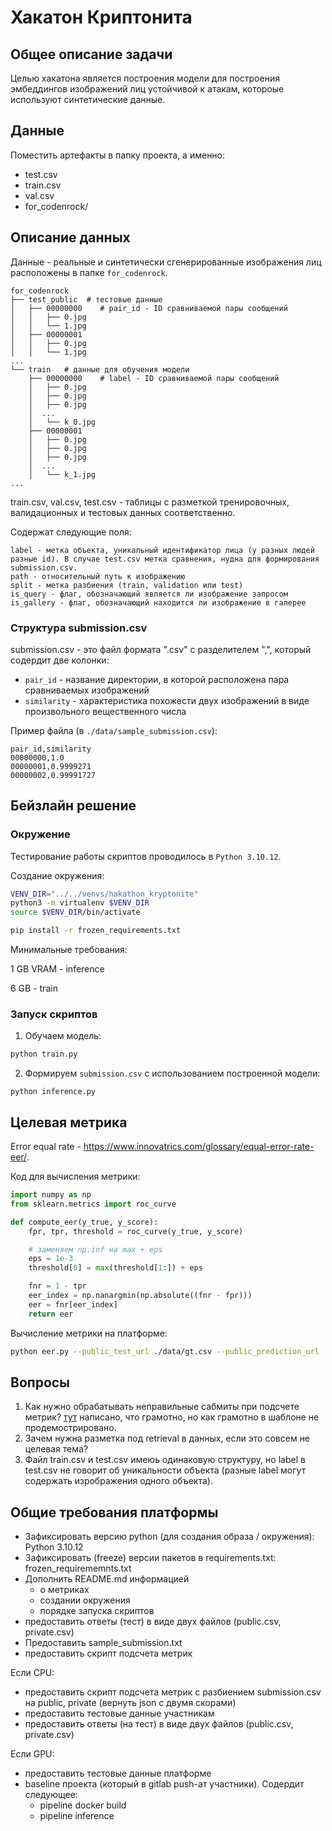 # Хакатон Криптонита

## Общее описание задачи

Целью хакатона является построения модели для построения эмбеддингов изображений лиц устойчивой к атакам, котороые используют синтетические данные.


## Данные

Поместить артефакты в папку проекта, а именно:
- test.csv
- train.csv
- val.csv
- for_codenrock/

## Описание данных

Данные - реальные и синтетически сгенерированные изображения лиц расположены в папке `for_codenrock`.

```
for_codenrock
├── test_public  # тестовые данные
│   ├── 00000000    # pair_id - ID сравниваемой пары сообщений
│   │   ├── 0.jpg
│   │   └── 1.jpg
│   ├── 00000001
│   │   ├── 0.jpg
│   │   └── 1.jpg
...
└── train   # данные для обучения модели
    ├── 00000000    # label - ID сравниваемой пары сообщений
    │   ├── 0.jpg
    │   ├── 0.jpg
    │   ├── 0.jpg
    │  ...
    │   └── k_0.jpg
    ├── 00000001
    │   ├── 0.jpg
    │   ├── 0.jpg
    │   ├── 0.jpg
    │  ...
    │   └── k_1.jpg
...
```

train.csv, val.csv, test.csv - таблицы с разметкой тренировочных, валидационных и тестовых данных соответственно.

Содержат следующие поля: 

```
label - метка объекта, уникальный идентификатор лица (у разных людей разные id). В случае test.csv метка сравнения, нудна для формирования submission.csv.
path - относительный путь к изображению
split - метка разбиения (train, validation или test)
is_query - флаг, обозначающий является ли изображение запросом
is_gallery - флаг, обозначающий находится ли изображение в галерее
```

### Структура submission.csv

submission.csv - это файл формата ".csv" с разделителем ",", который содердит две колонки:

- `pair_id` - название директории, в которой расположена пара сравниваемых изображений
- `similarity` - характеристика похожести двух изображений в виде произвольного вещественного числа


Пример файла (в `./data/sample_submission.csv`):
```
pair_id,similarity
00000000,1.0
00000001,0.9999271
00000002,0.99991727
```


## Бейзлайн решение

### Окружение
Тестирование работы скриптов проводилось в `Python 3.10.12`.
  
Создание окружения:

```bash
VENV_DIR="../../venvs/hakathon_kryptonite"
python3 -m virtualenv $VENV_DIR
source $VENV_DIR/bin/activate

pip install -r frozen_requirements.txt
```


Минимальные требования:

1 GB VRAM - inference

6 GB - train

### Запуск скриптов
1. Обучаем модель:

```bash
python train.py
```

2. Формируем `submission.csv` с использованием построенной модели:

```
python inference.py 
```


## Целевая метрика


Error equal rate - https://www.innovatrics.com/glossary/equal-error-rate-eer/.

Код для вычисления метрики:
```py
import numpy as np
from sklearn.metrics import roc_curve

def compute_eer(y_true, y_score):
    fpr, tpr, threshold = roc_curve(y_true, y_score)

    # заменяем np.inf на max + eps
    eps = 1e-3
    threshold[0] = max(threshold[1:]) + eps

    fnr = 1 - tpr
    eer_index = np.nanargmin(np.absolute((fnr - fpr)))
    eer = fnr[eer_index]
    return eer
```

Вычисление метрики на платформе:

```bash
python eer.py --public_test_url ./data/gt.csv --public_prediction_url ./data/sample_submission.csv
```

## Вопросы

1. Как нужно обрабатывать неправильные сабмиты при подсчете метрик? [тут](https://docs.google.com/document/d/1x-Ci0wt3RgMA0zicAD4bjHELjIQgWP4DTsJTMFEzSf8/edit?tab=t.0#heading=h.rm11qqxptto) написано, что грамотно, но как грамотно в шаблоне не продемострировано.
2. Зачем нужна разметка под retrieval в данных, если это совсем не целевая тема?
3. Файл train.csv и test.csv имеюь одинаковую структуру, но label в test.csv не говорит об уникальности объекта (разные label могут содержать изрображения одного объекта).


## Общие требования платформы


- Зафиксировать версию python (для создания образа / окружения): Python 3.10.12
- Зафиксировать (freeze) версии пакетов в requirements.txt: frozen_requirememnts.txt
- Дополнить README.md информацией 
  - о метриках
  - создании окружения
  - порядке запуска скриптов
- предоставить ответы (тест) в виде двух файлов (public.csv, private.csv)
- Предоставить sample_submission.txt
- предоставить скрипт подсчета метрик

Если CPU:
- предоставить скрипт подсчета метрик с разбиением submission.csv на public, private (вернуть json с двумя скорами)
- предоставить тестовые данные участникам
- предоставить ответы (на тест) в виде двух файлов (public.csv, private.csv)

Если GPU:
- предоставить тестовые данные платформе
- baseline проекта (который в gitlab push-ат участники). Содердит следующее:
  - pipeline docker build
  - pipeline inference